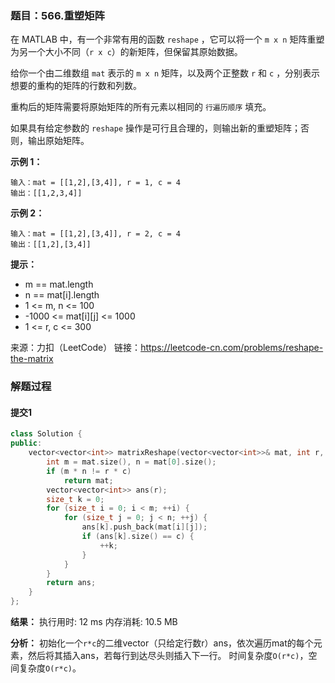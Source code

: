 ### 题目：566.重塑矩阵
在 MATLAB 中，有一个非常有用的函数 `reshape` ，它可以将一个 `m x n` 矩阵重塑为另一个大小不同（`r x c`）的新矩阵，但保留其原始数据。

给你一个由二维数组 `mat` 表示的 `m x n` 矩阵，以及两个正整数 `r` 和 `c` ，分别表示想要的重构的矩阵的行数和列数。

重构后的矩阵需要将原始矩阵的所有元素以相同的 `行遍历顺序` 填充。

如果具有给定参数的 `reshape` 操作是可行且合理的，则输出新的重塑矩阵；否则，输出原始矩阵。

**示例 1：**
```
输入：mat = [[1,2],[3,4]], r = 1, c = 4
输出：[[1,2,3,4]]
```
**示例 2：**
```
输入：mat = [[1,2],[3,4]], r = 2, c = 4
输出：[[1,2],[3,4]]
```

**提示：**
- m == mat.length
- n == mat[i].length
- 1 <= m, n <= 100
- -1000 <= mat[i][j] <= 1000
- 1 <= r, c <= 300

来源：力扣（LeetCode）
链接：https://leetcode-cn.com/problems/reshape-the-matrix

### 解题过程
#### 提交1
```C++
class Solution {
public:
    vector<vector<int>> matrixReshape(vector<vector<int>>& mat, int r, int c) {
        int m = mat.size(), n = mat[0].size();
        if (m * n != r * c)
            return mat;
        vector<vector<int>> ans(r);
        size_t k = 0;
        for (size_t i = 0; i < m; ++i) {
            for (size_t j = 0; j < n; ++j) {
                ans[k].push_back(mat[i][j]);
                if (ans[k].size() == c) {
                    ++k;
                }
            }
        }
        return ans;
    }
};
```
**结果：** 执行用时: 12 ms     内存消耗: 10.5 MB

**分析：**
初始化一个`r*c`的二维vector（只给定行数r）ans，依次遍历mat的每个元素，然后将其插入ans，若每行到达尽头则插入下一行。
时间复杂度`O(r*c)`，空间复杂度`O(r*c)`。
